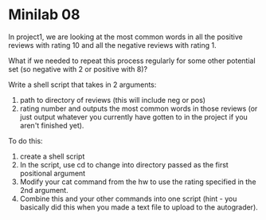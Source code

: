 # Minilab 08

In project1, we are looking at the most common words
in all the positive reviews with rating 10 and all
the negative reviews with rating 1.

What if we needed to repeat this process regularly
for some other potential set (so negative with 2 or
positive with 8)?

Write a shell script that takes in 2 arguments:
1. path to directory of reviews (this will include
   neg or pos)
2. rating number
and outputs the most common words in those reviews
(or just output whatever you currently have gotten
to in the project if you aren't finished yet).

To do this:
1. create a shell script
2. In the script, use cd to change into directory
   passed as the first positional argument
3. Modify your cat command from the hw to use the rating
   specified in the 2nd argument. 
3. Combine this and your other commands into one script
   (hint - you basically did this when you made
   a text file to upload to the autograder).


